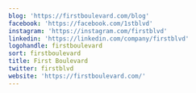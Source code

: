 ```yaml
---
blog: 'https://firstboulevard.com/blog'
facebook: 'https://facebook.com/1stblvd'
instagram: 'https://instagram.com/firstblvd'
linkedin: 'https://linkedin.com/company/firstblvd'
logohandle: firstboulevard
sort: firstboulevard
title: First Boulevard
twitter: firstblvd
website: 'https://firstboulevard.com/'
---
```

